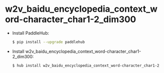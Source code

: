 # w2v_baidu_encyclopedia_context_word-character_char1-2_dim300
* Install PaddleHub: 

    ```bash
    $ pip install --upgrade paddlehub
    ```

* Install w2v_baidu_encyclopedia_context_word-character_char1-2_dim300: 

    ```bash
    $ hub install w2v_baidu_encyclopedia_context_word-character_char1-2_dim300
    ```
